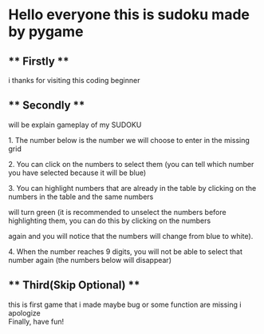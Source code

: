 <h1>Hello everyone this is sudoku made by pygame</h1>
    <h2>** Firstly **</h2> </p>i thanks for visiting this coding beginner
    <h2>** Secondly **</h2> </p>will be explain gameplay of my SUDOKU
        </p>1. The number below is the number we will choose to enter in the missing grid
        </p>2. You can click on the numbers to select them (you can tell which number you have selected because it will be blue)
        </p>3. You can highlight numbers that are already in the table by clicking on the numbers in the table and the same numbers 
               </p>will turn green (it is recommended to unselect the numbers before highlighting them, you can do this by clicking on the numbers 
               </p>again and you will notice that the numbers will change from blue to white).
        </p>4. When the number reaches 9 digits, you will not be able to select that number again (the numbers below will disappear)
    <h2>** Third(Skip Optional) **</h2> </p>this is first game that i made maybe bug or some function are missing i apologize </br>
</h2>Finally, have fun!

